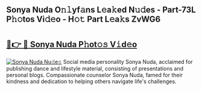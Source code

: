 ## Sonya Nuda O𝚗𝚕yf𝚊ns L𝚎a𝚔ed N𝚞𝚍es - Part-73L P𝚑𝚘tos Vi𝚍𝚎o - H𝚘𝚝 Part L𝚎a𝚔s ZvWG6

# <h2><a href="http://kf238hx.oniu.top/?m=Sonya+Nuda">🔗👉 🔴 Sonya Nuda P𝚑ot𝚘𝚜 V𝚒d𝚎o</a></h2>

[![Sonya Nuda Nu𝚍e𝚜](https://i.imgur.com/0qMVB7G.gif)](http://kf238hx.oniu.top/?m=Sonya+Nuda)
Social media personality Sonya Nuda, acclaimed for publishing dance and lifestyle material, consisting of presentations and personal blogs. Compassionate counselor Sonya Nuda, famed for their kindness and dedication to helping others navigate life's challenges.  
